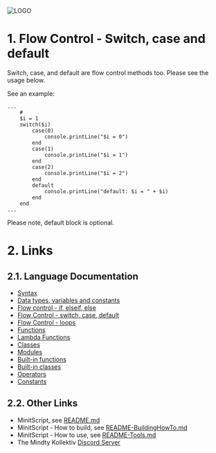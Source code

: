 ![LOGO](https://raw.githubusercontent.com/andreasdr/minitscript/master/resources/github/minitscript-logo.png)

# 1. Flow Control - Switch, case and default

Switch, case, and default are flow control methods too. Please see the usage below.

See an example:

```
...
	#
	$i = 1
	switch($i)
		case(0)
			console.printLine("$i = 0")
		end
		case(1)
			console.printLine("$i = 1")
		end
		case(2)
			console.printLine("$i = 2")
		end
		default
			console.printLine("default: $i = " + $i)
		end
	end
...
```

Please note, default block is optional.

# 2. Links

## 2.1. Language Documentation
- [Syntax](./README-Syntax.md)
- [Data types, variables and constants](./README-DataTypes.md)
- [Flow control - if, elseif, else](./README-FlowControl-Conditions.md)
- [Flow Control - switch, case, default](./README-FlowControl-Conditions2.md)
- [Flow Control - loops](./README-FlowControl-Loops.md)
- [Functions](./README-Functions.md)
- [Lambda Functions](./README-Lambda-Functions.md)
- [Classes](./README-Classes.md)
- [Modules](./README-Modules.md)
- [Built-in functions](./README-BuiltIn-Functions.md)
- [Built-in classes](./README-BuiltIn-Classes.md)
- [Operators](./README-Operators.md)
- [Constants](./README-Constants.md)

## 2.2. Other Links

- MinitScript, see [README.md](../README.md)
- MinitScript - How to build, see [README-BuildingHowTo.md](../README-BuildingHowTo.md)
- MinitScript - How to use, see [README-Tools.md](../README-Tools.md)
- The Mindty Kollektiv [Discord Server](https://discord.gg/Na4ACaFD)
